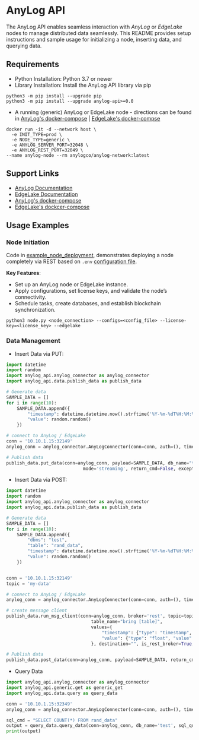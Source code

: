 # AnyLog API 

The AnyLog API enables seamless interaction with _AnyLog_ or _EdgeLake_ nodes to manage distributed data seamlessly. 
This README provides setup instructions and sample usage for initializing a node, inserting data, and querying data.

## Requirements
* Python Installation: Python 3.7 or newer
* Library Installation: Install the AnyLog API library via pip
```shell
python3 -m pip install --upgrade pip
python3 -m pip install --upgrade anylog-api>=0.0
```
* A running (generic) AnyLog or EdgeLake node - directions can be found in [AnyLog's docker-compose](https://github.com/AnyLog-co/docker-compose) | [EdgeLake's docker-compse](https://github.com/EdgeLake/docker-compose)
```shell
docker run -it -d --network host \
  -e INIT_TYPE=prod \
  -e NODE_TYPE=generic \
  -e ANYLOG_SERVER_PORT=32048 \
  -e ANYLOG_REST_PORT=32049 \
--name anylog-node --rm anylogco/anylog-network:latest  
```

## Support Links
* [AnyLog Documentation](https://github.com/AnyLog-co/documentation/)
* [EdgeLake Documentation](https://edgelake.github.io/)
* [AnyLog's docker-compose](https://github.com/AnyLog-co/docker-compose)
* [EdgeLake's dockcer-compose](https://github.com/EdgeLake/docker-compose)

## Usage Examples

### Node Initiation  
Code in [example_node_deployment](example_node_deployment), demonstrates deploying a node completely via REST based on
`.env` [configuration file](configs/). 

**Key Features**: 
* Set up an AnyLog node or EdgeLake instance.
* Apply configurations, set license keys, and validate the node’s connectivity. 
* Schedule tasks, create databases, and establish blockchain synchronization.

```shell
python3 node.py <node_connection> --configs=<config_file> --license-key=<license_key> --edgelake
```

### Data Management
* Insert Data via PUT: 
```python
import datetime
import random 
import anylog_api.anylog_connector as anylog_connector
import anylog_api.data.publish_data as publish_data

# Generate data
SAMPLE_DATA = [] 
for i in range(10):
    SAMPLE_DATA.append({
        "timestamp": datetime.datetime.now().strftime('%Y-%m-%dT%H:%M:%S.%f'),
        "value": random.random()
    })

# connect to AnyLog / EdgeLake
conn = '10.10.1.15:32149'
anylog_conn = anylog_connector.AnyLogConnector(conn=conn, auth=(), timeout=30)

# Publish data
publish_data.put_data(conn=anylog_conn, payload=SAMPLE_DATA, db_name="test", table_name="rand_data",
                             mode='streaming', return_cmd=False, exception=True)
```
* Insert Data via POST: 
```python
import datetime
import random 
import anylog_api.anylog_connector as anylog_connector
import anylog_api.data.publish_data as publish_data

# Generate data
SAMPLE_DATA = [] 
for i in range(10):
    SAMPLE_DATA.append({
        "dbms": "test", 
        "table": "rand_data",
        "timestamp": datetime.datetime.now().strftime('%Y-%m-%dT%H:%M:%S.%f'),
        "value": random.random()
    })


conn = '10.10.1.15:32149'
topic = 'my-data'

# connect to AnyLog / EdgeLake
anylog_conn = anylog_connector.AnyLogConnector(conn=conn, auth=(), timeout=30) 

# create message client
publish_data.run_msg_client(conn=anylog_conn, broker='rest', topic=topic, db_name="bring [dbms]",
                                table_name="bring [table]",
                                values={
                                    "timestamp": {"type": "timestamp", "value": "bring [timestamp]"},
                                    "value": {"type": "float", "value": "bring [value]"}
                                }, destination="", is_rest_broker=True, view_help=False, return_cmd=False, exception=True)

# Publish data
publish_data.post_data(conn=anylog_conn, payload=SAMPLE_DATA, return_cmd=False, exception=True)
```
* Query Data
```python
import anylog_api.anylog_connector as anylog_connector
import anylog_api.generic.get as generic_get
import anylog_api.data.query as query_data

conn = '10.10.1.15:32349'
anylog_conn = anylog_connector.AnyLogConnector(conn=conn, auth=(), timeout=30)

sql_cmd = "SELECT COUNT(*) FROM rand_data"
output = query_data.query_data(conn=anylog_conn, db_name='test', sql_query=sql_cmd, output_format='table')
print(output)
```


